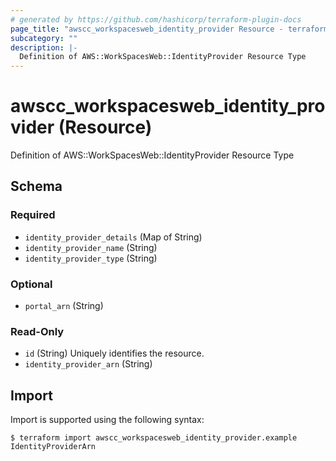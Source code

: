 ```yaml
---
# generated by https://github.com/hashicorp/terraform-plugin-docs
page_title: "awscc_workspacesweb_identity_provider Resource - terraform-provider-awscc"
subcategory: ""
description: |-
  Definition of AWS::WorkSpacesWeb::IdentityProvider Resource Type
---
```


# awscc_workspacesweb_identity_provider (Resource)

Definition of AWS::WorkSpacesWeb::IdentityProvider Resource Type



<!-- schema generated by tfplugindocs -->
## Schema

### Required

- `identity_provider_details` (Map of String)
- `identity_provider_name` (String)
- `identity_provider_type` (String)

### Optional

- `portal_arn` (String)

### Read-Only

- `id` (String) Uniquely identifies the resource.
- `identity_provider_arn` (String)

## Import

Import is supported using the following syntax:

```shell
$ terraform import awscc_workspacesweb_identity_provider.example IdentityProviderArn
```
